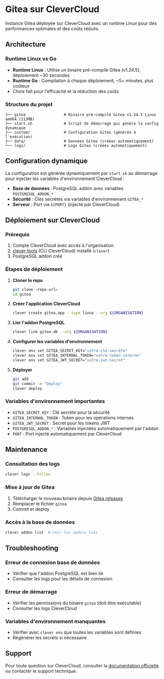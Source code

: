 # Gitea sur CleverCloud

Instance Gitea déployée sur CleverCloud avec un runtime Linux pour des performances optimales et des coûts réduits.

## Architecture

### Runtime Linux vs Go
- **Runtime Linux** : Utilise un binaire pré-compilé Gitea (v1.24.5), déploiement ~30 secondes
- **Runtime Go** : Compilation à chaque déploiement, ~5+ minutes, plus coûteux
- Choix fait pour l'efficacité et la réduction des coûts

### Structure du projet
```
├── gitea                 # Binaire pré-compilé Gitea v1.24.5 Linux amd64 (113MB)
├── start.sh              # Script de démarrage qui génère la config dynamique
├── custom/               # Configuration Gitea (générée à l'exécution)
├── data/                 # Données Gitea (créées automatiquement)
└── logs/                 # Logs Gitea (créées automatiquement)
```

## Configuration dynamique

La configuration est générée dynamiquement par `start.sh` au démarrage pour injecter les variables d'environnement CleverCloud :

- **Base de données** : PostgreSQL addon avec variables `POSTGRESQL_ADDON_*`
- **Sécurité** : Clés secrètes via variables d'environnement `GITEA_*`
- **Serveur** : Port via `${PORT}` (injecté par CleverCloud)

## Déploiement sur CleverCloud

### Prérequis
1. Compte CleverCloud avec accès à l'organisation
2. [clever-tools](https://github.com/clevercloud/clever-tools) (CLI CleverCloud) installé (`clever`)
3. PostgreSQL addon créé

### Étapes de déploiement

1. **Cloner le repo**
   ```bash
   git clone <repo-url>
   cd gitea
   ```

2. **Créer l'application CleverCloud**
   ```bash
   clever create gitea.app --type linux --org ${ORGANISATION}
   ```

3. **Lier l'addon PostgreSQL**
   ```bash
   clever link gitea.db --org ${ORGANISATION}
   ```

4. **Configurer les variables d'environnement**
   ```bash
   clever env set GITEA_SECRET_KEY="votre-clé-secrète"
   clever env set GITEA_INTERNAL_TOKEN="votre-token-interne"
   clever env set GITEA_JWT_SECRET="votre-jwt-secret"
   ```

5. **Déployer**
   ```bash
   git add .
   git commit -m "Deploy"
   clever deploy
   ```

### Variables d'environnement importantes

- `GITEA_SECRET_KEY` : Clé secrète pour la sécurité
- `GITEA_INTERNAL_TOKEN` : Token pour les opérations internes
- `GITEA_JWT_SECRET` : Secret pour les tokens JWT
- `POSTGRESQL_ADDON_*` : Variables injectées automatiquement par l'addon
- `PORT` : Port injecté automatiquement par CleverCloud

## Maintenance

### Consultation des logs
```bash
clever logs --follow
```

### Mise à jour de Gitea
1. Télécharger le nouveau binaire depuis [Gitea releases](https://github.com/go-gitea/gitea/releases)
2. Remplacer le fichier `gitea`
3. Commit et deploy

### Accès à la base de données
```bash
clever addon list  # Voir les addons liés
```

## Troubleshooting

### Erreur de connexion base de données
- Vérifier que l'addon PostgreSQL est bien lié
- Consulter les logs pour les détails de connexion

### Erreur de démarrage
- Vérifier les permissions du binaire `gitea` (doit être exécutable)
- Consulter les logs CleverCloud

### Variables d'environnement manquantes
- Vérifier avec `clever env` que toutes les variables sont définies
- Régénérer les secrets si nécessaire

## Support

Pour toute question sur CleverCloud, consulter la [documentation officielle](https://www.clever-cloud.com/doc/) ou contacter le support technique.
